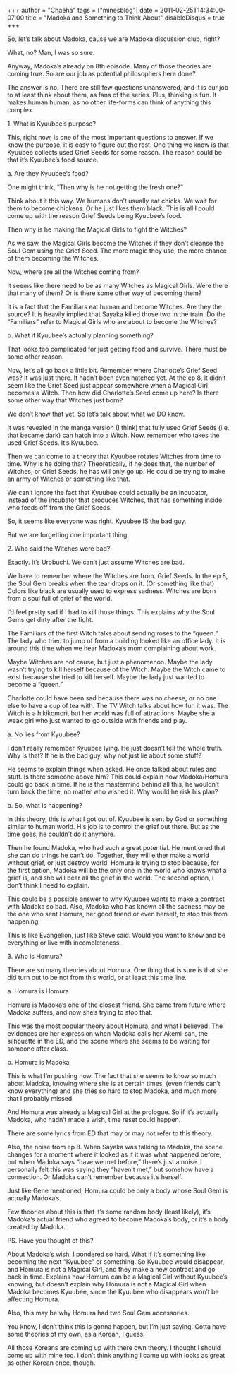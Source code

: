 +++
author = "Chaeha"
tags = ["minesblog"]
date = 2011-02-25T14:34:00-07:00
title = "Madoka and Something to Think About"
disableDisqus = true
+++

So, let’s talk about Madoka, cause we are Madoka discussion club, right?

What, no? Man, I was so sure.

Anyway, Madoka’s already on 8th episode. Many of those theories are coming true. So are our job as potential philosophers here done?

The answer is no. There are still few questions unanswered, and it is our job to at least think about them, as fans of the series. Plus, thinking is fun. It makes human human, as no other life-forms can think of anything this complex.

<!--more-->

1\. What is Kyuubee’s purpose?

This, right now, is one of the most important questions to answer. If we know the purpose, it is easy to figure out the rest. One thing we know is that Kyuubee collects used Grief Seeds for some reason. The reason could be that it’s Kyuubee’s food source.

a. Are they Kyuubee’s food?

One might think, “Then why is he not getting the fresh one?”

Think about it this way. We humans don’t usually eat chicks. We wait for them to become chickens. Or he just likes them black. This is all I could come up with the reason Grief Seeds being Kyuubee’s food.

Then why is he making the Magical Girls to fight the Witches?

As we saw, the Magical Girls become the Witches if they don’t cleanse the Soul Gem using the Grief Seed. The more magic they use, the more chance of them becoming the Witches.

Now, where are all the Witches coming from?

It seems like there need to be as many Witches as Magical Girls. Were there that many of them? Or is there some other way of becoming them?

It is a fact that the Familiars eat human and become Witches. Are they the source? It is heavily implied that Sayaka killed those two in the train. Do the “Familiars” refer to Magical Girls who are about to become the Witches?

b. What if Kyuubee’s actually planning something?

That looks too complicated for just getting food and survive. There must be some other reason.

Now, let’s all go back a little bit. Remember where Charlotte’s Grief Seed was? It was just there. It hadn’t been even hatched yet. At the ep 8, it didn’t seem like the Grief Seed just appear somewhere when a Magical Girl becomes a Witch. Then how did Charlotte’s Seed come up here? Is there some other way that Witches just born?

We don’t know that yet. So let’s talk about what we DO know.

It was revealed in the manga version (I think) that fully used Grief Seeds (i.e. that became dark) can hatch into a Witch. Now, remember who takes the used Grief Seeds. It’s Kyuubee.

Then we can come to a theory that Kyuubee rotates Witches from time to time. Why is he doing that? Theoretically, if he does that, the number of Witches, or Grief Seeds, he has will only go up. He could be trying to make an army of Witches or something like that.

We can’t ignore the fact that Kyuubee could actually be an incubator, instead of the incubator that produces Witches, that has something inside who feeds off from the Grief Seeds.

So, it seems like everyone was right. Kyuubee IS the bad guy.

But we are forgetting one important thing.

2\. Who said the Witches were bad?

Exactly. It’s Urobuchi. We can’t just assume Witches are bad.

We have to remember where the Witches are from. Grief Seeds. In the ep 8, the Soul Gem breaks when the tear drops on it. (Or something like that) Colors like black are usually used to express sadness. Witches are born from a soul full of grief of the world.

I’d feel pretty sad if I had to kill those things. This explains why the Soul Gems get dirty after the fight.

The Familiars of the first Witch talks about sending roses to the “queen.” The lady who tried to jump of from a building looked like an office lady. It is around this time when we hear Madoka’s mom complaining about work.

Maybe Witches are not cause, but just a phenomenon. Maybe the lady wasn’t trying to kill herself because of the Witch. Maybe the Witch came to exist because she tried to kill herself. Maybe the lady just wanted to become a “queen.”

Charlotte could have been sad because there was no cheese, or no one else to have a cup of tea with. The TV Witch talks about how fun it was. The Witch is a hikikomori, but her world was full of attractions. Maybe she a weak girl who just wanted to go outside with friends and play.

a. No lies from Kyuubee?

I don’t really remember Kyuubee lying. He just doesn’t tell the whole truth. Why is that? If he is the bad guy, why not just lie about some stuff?

He seems to explain things when asked. He once talked about rules and stuff. Is there someone above him? This could explain how Madoka/Homura could go back in time. If he is the mastermind behind all this, he wouldn’t turn back the time, no matter who wished it. Why would he risk his plan?

b. So, what is happening?

In this theory, this is what I got out of. Kyuubee is sent by God or something similar to human world. His job is to control the grief out there. But as the time goes, he couldn’t do it anymore.

Then he found Madoka, who had such a great potential. He mentioned that she can do things he can’t do. Together, they will either make a world without grief, or just destroy world. Homura is trying to stop because, for the first option, Madoka will be the only one in the world who knows what a grief is, and she will bear all the grief in the world. The second option, I don’t think I need to explain.

This could be a possible answer to why Kyuubee wants to make a contract with Madoka so bad. Also, Madoka who has known all the sadness may be the one who sent Homura, her good friend or even herself, to stop this from happening.

This is like Evangelion, just like Steve said. Would you want to know and be everything or live with incompleteness.

3\. Who is Homura?

There are so many theories about Homura. One thing that is sure is that she did turn out to be not from this world, or at least this time line.

a. Homura is Homura

Homura is Madoka’s one of the closest friend. She came from future where Madoka suffers, and now she’s trying to stop that.

This was the most popular theory about Homura, and what I believed. The evidences are her expression when Madoka calls her Akemi-san, the silhouette in the ED, and the scene where she seems to be waiting for someone after class.

b. Homura is Madoka

This is what I’m pushing now. The fact that she seems to know so much about Madoka, knowing where she is at certain times, (even friends can’t know everything) and she tries so hard to stop Madoka, and much more that I probably missed.

And Homura was already a Magical Girl at the prologue. So if it’s actually Madoka, who hadn’t made a wish, time reset could happen.

There are some lyrics from ED that may or may not refer to this theory.

Also, the noise from ep 8. When Sayaka was talking to Madoka, the scene changes for a moment where it looked as if it was what happened before, but when Madoka says “have we met before,” there’s just a noise. I personally felt this was saying they “haven’t met,” but somehow have a connection. Or Madoka can’t remember because it’s herself.

Just like Gene mentioned, Homura could be only a body whose Soul Gem is actually Madoka’s.

Few theories about this is that it’s some random body (least likely), it’s Madoka’s actual friend who agreed to become Madoka’s body, or it’s a body created by Madoka.

PS. Have you thought of this?

About Madoka’s wish, I pondered so hard. What if it’s something like becoming the next “Kyuubee” or something. So Kyuubee would disappear, and Homura is not a Magical Girl, and they make a new contract and go back in time. Explains how Homura can be a Magical Girl without Kyuubee’s knowing, but doesn’t explain why Homura is not a Magical Girl when Madoka becomes Kyuubee, since the Kyuubee who disappears won’t be affecting Homura.

Also, this may be why Homura had two Soul Gem accessories.

You know, I don’t think this is gonna happen, but I’m just saying. Gotta have some theories of my own, as a Korean, I guess.

All those Koreans are coming up with there own theory. I thought I should come up with mine too. I don’t think anything I came up with looks as great as other Korean once, though.
